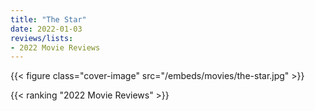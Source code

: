 ```yaml
---
title: "The Star"
date: 2022-01-03
reviews/lists:
- 2022 Movie Reviews
---
```

{{< figure class="cover-image" src="/embeds/movies/the-star.jpg" >}}



{{< ranking "2022 Movie Reviews" >}}